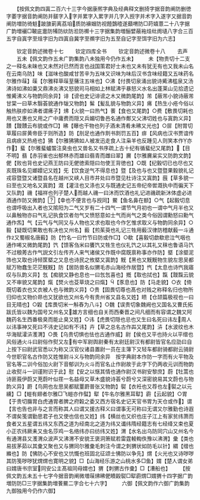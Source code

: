 <!-- { "loadSidebar": true } -->
　　【按佩文韵四寘二百六十三字今据康熈字典及经典释文删掎字据音韵阐防删徳字萎字据音韵阐防并髊字入字并累字入累字并几字入觊字并术字入遂字又据音韵阐防増防徛鬾跛旇莿离荔垍质防襣媢防视饐鷧曀遂蘱喟防□莳嬉薏二十八字据广韵増襹□鞁庛疐防犕防絘防涖防禷十三字据集韵増酾嬖蔽袘烓纰阓壝八字合三百五字自寘字至烓字旧为四寘自冀字至禷字旧为五至自记字至饵字旧为六志】






　　钦定音韵述微卷十七
　　钦定四库全书
　　钦定音韵述微卷十八
　　去声
　　五未【佩文韵作五未广韵集韵八未独用今仍作五未】
　　未【物贵切十二支之一释名未昧也又未然对已然而言也战国策君好士未也又未有犹无有也又我未山名在云南乌防】味【滋味也酸咸甘苦辛为五味又识味为味后汉书含味经籍又五味药名尔雅作菋】菋【尔雅释草菋荎蕏注五味也】○沸【付畏切泉涌出貌诗觱沸槛泉又汤沸诗如沸如羮又鼎沸炎沸又怒貌司马相如上林赋沸乎暴怒义水名出蓬莱山见拾遗记惟觱沸义与物韵同余异】诽【谤也史记诽谤之木又微韵尾韵】芾【蔽芾小貌诗蔽芾甘棠一曰草木翳荟貌通作韨又物韵】髴【髪乱貌与物韵义异】疿【热生小疮今俗以触热肤疹如沸者谓疿子】炥【火貌一曰热气】餥【食也又尾韵】○费【敷畏切耗也用也又惠也又用之广中庸费而隠又兵媚切鲁邑名通作鄪又父沸切姓也与寘韵义异】靅【靉靅云布貌或作□】昲【曝也干物也列子酒未清肴未昲又光也】○屝【附胃切草履曰屝黄帝臣于则所造】防【刖足也通作剕书剕罚五百】痱【风病也汉书贾谊传且病痱又热疮也】狒【尔雅狒狒如人被发迅走食人注枭羊也反踵见人则笑本作亦作】蜚【尔雅蜚蠦蜰注臭虫也又兽名又书序疏上古十纪有循蜚纪又尾韵】【目不明】翡【赤羽雀也出郁林赤而雄曰翡青而雌曰翠】黂【尔雅黂枲实又防韵文韵】俷【败也背也史记燕王防曰无俷徳索隠曰勿使王背徳也】○既【纪毅切已也尽也又亥既珠名见嫏嬛记又姓】旡【饮食逆气不得息也】暨【及也与也又暨暨果毅貌礼记戎容暨暨又诸暨县名在越州又峡人目市井处曰市暨见杜诗注又寘韵】蔇【草多貌一曰至也又地名又寘韵】溉【灌注也又涤也又与既通史记五帝纪帝喾溉执中而徧天下又队韵】禨【福祥也列子楚人而越人禨一曰沐而饮酒也礼记进禨疏新沐体虚必进酒通作防又微韵】【幸也不便言也与觊同】鱀【鱼名鼻在额】○气【起毅切息也谓呼吸出入者也又隂阳为二气又岁有二十四气一谓节气月初也一谓中气月半也又以鼻触物亦曰气礼记执食饮者勿气又愤怒意如士气而尚气之类今俗因谓勳怒曰勳气通作炁】气【云气与气同又与人物也又求也取也今作乞惟求取义与物韵同余异】○毅【疑既切果敢也有决也又州名】藙【煎茱萸也礼记三牲用藙汉律防稽献藙一斗通作又蜀椒名唐藙】防【竹名一曰竹节曰防或作□】○欷【喜毅切歔欷悲泣气咽也通作唏又微韵尾韵】饩【馈客刍米曰饔饩又牲生也仪礼饩之以其礼又秣也鲁语马饩不过稂莠古作气説文引左传齐人来气诸侯又作既中腐既禀称事亦作防】塈【涂塈泥饰也又取也诗倾筐塈之又息也诗民之攸塈又寘韵】黖【黑也又黖黖物生貌左思吴都赋万物蠢生茫茫黖黖】防【居防兽名似猬毛赤山海经作居暨】忾【太息也诗忾我寤叹与队韵义异】忥【痴貌又静也息也一曰忥忥喜也】摡【取也拭也】霼【靉霼云貌又不审貌又尾韵】熂【燹火也芟草烧之曰熂】【豕息也】防【马走貌】○衣【倚既切着衣也又衣被人也与微韵义异】○贵【固畏切尊也髙也对贱之称释名归也物所归仰也又物价昻也又犹欲也又州名今有贵州省又县名又姓】瞆【仓颉篇极视也一曰目无晴也】○毇【库畏切米一斛舂为八斗】○魏【误贵切象魏阙也又国名又曹氏拓跋氏皆以魏为国号又州名又雄方言细也自关而西秦晋之间凡细而有容谓之魏又阿魏药名生西番极臭而能止臭又姓】○讳【虎畏切隠也忌也又生曰名死曰讳左周人以讳事神又死曰不讳史记如有不讳】卉【草之总名古作芔又尾韵】泋【水波纹也木华海赋瀖泋濩渭】○畏【乌贵切惧也怯也古通作威】尉【侯也又平也持火以平缯也风俗通火斗曰尉俗作熨又左有中军尉舆尉秦有太尉廷尉汉有都尉皆官名应劭曰自上按下曰尉武官悉以为称又汉官仪诸县置尉一员在主簿下又轻车都尉骑都尉云骑尉今世职官名古作防又姓惟尉斗义与物韵同余异　按字典尉本作防一字而有火平物及官名等二训今俗加火尉下音郁训为火斗而官名止作尉故于此字下仍两收元训而物韵止收熨斗一训谨附识于此】慰【安之以惬其情也通作尉汉书尉安黎庶】蔚【牡蒿也诗匪莪伊蔚又茺蔚叶似荏一名益母又草木盛貌诗荟兮蔚兮又深密貌易其文蔚也与物韵义异】罻【鸟网也左思吴都赋罿罻普张又物韵】褽【衣衽也又荐也左褽之以元纁】□【螘有翅者尔雅□飞螘亦作螱】犚【牛名尔雅黑耳犚】霨【云起貌】○胃【于贵切膓胃白虎通胃者脾之府糓之委又西方宿名史记天官书胃为天仓或作】谓【言也告也非与之言而称其人曰谓又援古释义曰谓事无可称曰无谓又尔雅勤也诗遐不谓矣笺谓勤思君子也又使也信也又姓】纬【横丝也又织也庄子江上有家贫纬萧而食者又五星谓五纬又东西之道为经南北之道为纬又谶纬隋经籍志有七经绛又束也夏小正农纬厥耒又虫名莎鸡一名络纬亦曰纺纬又姓】渭【水名出乌防同穴山又州名今有通渭县又濩渭众波声又沸渭不安貌王褒洞箫赋若雷霆輘輷佚豫以沸渭】彚【类也易拔茅茹以其彚又聚也又与猬同尔雅彚毛刺注今谓之刺猬状如防毛以针】緭【缯也縧也】防【怫防心不安也又忼慨也班固北征颂士怫防以争先】煟【火光也又诗哕哕其防笺哕哕犹煟煟也寛明之貌】□【山海经乐游之山桃水多□鱼】媦【楚人谓女弟曰媦唐书宗室同安公主髙祖同母媦也】猬【刺猬古作彚】□【漕船也】
　　【按佩文韵五未五十七字今据音韵阐微増菋炥昲俷瞔毇褽□犚霨煟□媦猬十四字据广韵増防防□三字据集韵増餥鱀二字合七十六字】
　　六御【佩文韵作六御广韵集韵九御独用今仍作六御】
